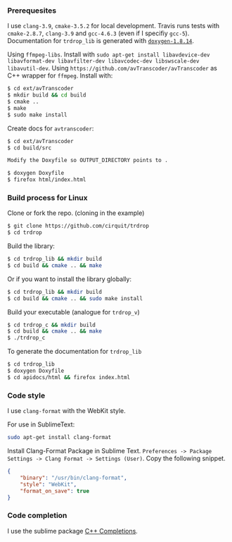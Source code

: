 ### Prerequesites

I use `clang-3.9`, `cmake-3.5.2` for local development. Travis runs tests with `cmake-2.8.7`, `clang-3.9` and `gcc-4.6.3` (even if I specifiy `gcc-5`). Documentation for `trdrop_lib` is generated with [`doxygen-1.8.14`](http://www.stack.nl/~dimitri/doxygen/download.html).

Using `ffmpeg-libs`. Install with `sudo apt-get install libavdevice-dev libavformat-dev libavfilter-dev libavcodec-dev libswscale-dev libavutil-dev`.
Using `https://github.com/avTranscoder/avTranscoder` as C++ wrapper for `ffmpeg`. Install with:

```bash
$ cd ext/avTranscoder 
$ mkdir build && cd build
$ cmake ..
$ make
$ sudo make install
```

Create docs for `avtranscoder`:

```bash
$ cd ext/avTranscoder
$ cd build/src

Modify the Doxyfile so OUTPUT_DIRECTORY points to .

$ doxygen Doxyfile
$ firefox html/index.html
```

### Build process for Linux

Clone or fork the repo. (cloning in the example)
```bash
$ git clone https://github.com/cirquit/trdrop
$ cd trdrop
```

Build the library:
```bash
$ cd trdrop_lib && mkdir build
$ cd build && cmake .. && make
```

Or if you want to install the library globally:
```bash
$ cd trdrop_lib && mkdir build
$ cd build && cmake .. && sudo make install
```

Build your executable (analogue for `trdrop_v`)
```bash
$ cd trdrop_c && mkdir build
$ cd build && cmake .. && make
$ ./trdrop_c
```

To generate the documentation for `trdrop_lib`
```bash
$ cd trdrop_lib
$ doxygen Doxyfile
$ cd apidocs/html && firefox index.html
```

### Code style

I use `clang-format` with the WebKit style. 

For use in SublimeText:

```bash
sudo apt-get install clang-format
```
Install Clang-Format Package in Sublime Text. `Preferences -> Package Settings -> Clang Format -> Settings (User)`. Copy the following snippet.
```json
{
    "binary": "/usr/bin/clang-format",
    "style": "WebKit",
    "format_on_save": true
}
```

### Code completion

I use the sublime package [C++ Completions](https://github.com/tushortz/CPP-Completions). 